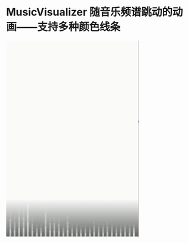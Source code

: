 # MusicVisualizer 随音乐频谱跳动的动画——支持多种颜色线条
![image](https://github.com/leiyu2008pengyou/MusicVisualizer/blob/master/musicvisualizer.gif?raw=true)
